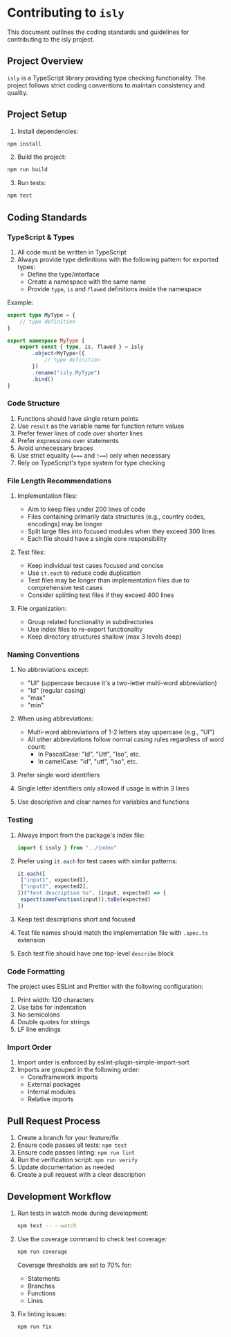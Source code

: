 # Contributing to `isly`

This document outlines the coding standards and guidelines for contributing to the isly project.

## Project Overview

`isly` is a TypeScript library providing type checking functionality. The project follows strict coding conventions to maintain consistency and quality.

## Project Setup

1. Install dependencies:

```bash
npm install
```

2. Build the project:

```bash
npm run build
```

3. Run tests:

```bash
npm test
```

## Coding Standards

### TypeScript & Types

1. All code must be written in TypeScript
2. Always provide type definitions with the following pattern for exported types:
   - Define the type/interface
   - Create a namespace with the same name
   - Provide `type`, `is` and `flawed` definitions inside the namespace

Example:

```typescript
export type MyType = {
	// type definition
}

export namespace MyType {
	export const { type, is, flawed } = isly
		.object<MyType>({
			// type definition
		})
		.rename("isly.MyType")
		.bind()
}
```

### Code Structure

1. Functions should have single return points
2. Use `result` as the variable name for function return values
3. Prefer fewer lines of code over shorter lines
4. Prefer expressions over statements
5. Avoid unnecessary braces
6. Use strict equality (`===` and `!==`) only when necessary
7. Rely on TypeScript's type system for type checking

### File Length Recommendations

1. Implementation files:

   - Aim to keep files under 200 lines of code
   - Files containing primarily data structures (e.g., country codes, encodings) may be longer
   - Split large files into focused modules when they exceed 300 lines
   - Each file should have a single core responsibility

2. Test files:

   - Keep individual test cases focused and concise
   - Use `it.each` to reduce code duplication
   - Test files may be longer than implementation files due to comprehensive test cases
   - Consider splitting test files if they exceed 400 lines

3. File organization:
   - Group related functionality in subdirectories
   - Use index files to re-export functionality
   - Keep directory structures shallow (max 3 levels deep)

### Naming Conventions

1. No abbreviations except:

   - "UI" (uppercase because it's a two-letter multi-word abbreviation)
   - "Id" (regular casing)
   - "max"
   - "min"

2. When using abbreviations:

   - Multi-word abbreviations of 1-2 letters stay uppercase (e.g., "UI")
   - All other abbreviations follow normal casing rules regardless of word count:
     - In PascalCase: "Id", "Utf", "Iso", etc.
     - In camelCase: "id", "utf", "iso", etc.

3. Prefer single word identifiers

4. Single letter identifiers only allowed if usage is within 3 lines

5. Use descriptive and clear names for variables and functions

### Testing

1. Always import from the package's index file:

   ```typescript
   import { isoly } from "../index"
   ```

2. Prefer using `it.each` for test cases with similar patterns:

   ```typescript
   it.each([
   	["input1", expected1],
   	["input2", expected2],
   ])("test description %s", (input, expected) => {
   	expect(someFunction(input)).toBe(expected)
   })
   ```

3. Keep test descriptions short and focused
4. Test file names should match the implementation file with `.spec.ts` extension
5. Each test file should have one top-level `describe` block

### Code Formatting

The project uses ESLint and Prettier with the following configuration:

1. Print width: 120 characters
2. Use tabs for indentation
3. No semicolons
4. Double quotes for strings
5. LF line endings

### Import Order

1. Import order is enforced by eslint-plugin-simple-import-sort
2. Imports are grouped in the following order:
   - Core/framework imports
   - External packages
   - Internal modules
   - Relative imports

## Pull Request Process

1. Create a branch for your feature/fix
2. Ensure code passes all tests: `npm test`
3. Ensure code passes linting: `npm run lint`
4. Run the verification script: `npm run verify`
5. Update documentation as needed
6. Create a pull request with a clear description

## Development Workflow

1. Run tests in watch mode during development:

   ```bash
   npm test -- --watch
   ```

2. Use the coverage command to check test coverage:

   ```bash
   npm run coverage
   ```

   Coverage thresholds are set to 70% for:

   - Statements
   - Branches
   - Functions
   - Lines

3. Fix linting issues:
   ```bash
   npm run fix
   ```
